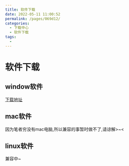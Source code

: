```yaml
---
title: 软件下载
date: 2022-05-11 11:00:52
permalink: /pages/069d12/
categories:
  - 下载中心
  - 软件下载
tags:
  -
---
```


# 软件下载

## window软件

[下载地址](https://www.996day.com)

## mac软件

因为笔者穷没有mac电脑,所以兼容的事暂时做不了,请谅解>~<

## linux软件

兼容中~